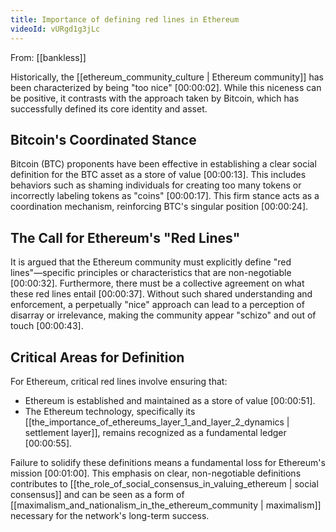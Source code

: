 ```yaml
---
title: Importance of defining red lines in Ethereum
videoId: vURgd1g3jLc
---
```


From: [[bankless]] <br/> 

Historically, the [[ethereum_community_culture | Ethereum community]] has been characterized by being "too nice" <a class="yt-timestamp" data-t="00:00:02">[00:00:02]</a>. While this niceness can be positive, it contrasts with the approach taken by Bitcoin, which has successfully defined its core identity and asset.

## Bitcoin's Coordinated Stance

Bitcoin (BTC) proponents have been effective in establishing a clear social definition for the BTC asset as a store of value <a class="yt-timestamp" data-t="00:00:13">[00:00:13]</a>. This includes behaviors such as shaming individuals for creating too many tokens or incorrectly labeling tokens as "coins" <a class="yt-timestamp" data-t="00:00:17">[00:00:17]</a>. This firm stance acts as a coordination mechanism, reinforcing BTC's singular position <a class="yt-timestamp" data-t="00:00:24">[00:00:24]</a>.

## The Call for Ethereum's "Red Lines"

It is argued that the Ethereum community must explicitly define "red lines"—specific principles or characteristics that are non-negotiable <a class="yt-timestamp" data-t="00:00:32">[00:00:32]</a>. Furthermore, there must be a collective agreement on what these red lines entail <a class="yt-timestamp" data-t="00:00:37">[00:00:37]</a>. Without such shared understanding and enforcement, a perpetually "nice" approach can lead to a perception of disarray or irrelevance, making the community appear "schizo" and out of touch <a class="yt-timestamp" data-t="00:00:43">[00:00:43]</a>.

## Critical Areas for Definition

For Ethereum, critical red lines involve ensuring that:
*   Ethereum is established and maintained as a store of value <a class="yt-timestamp" data-t="00:00:51">[00:00:51]</a>.
*   The Ethereum technology, specifically its [[the_importance_of_ethereums_layer_1_and_layer_2_dynamics | settlement layer]], remains recognized as a fundamental ledger <a class="yt-timestamp" data-t="00:00:55">[00:00:55]</a>.

Failure to solidify these definitions means a fundamental loss for Ethereum's mission <a class="yt-timestamp" data-t="00:01:00">[00:01:00]</a>. This emphasis on clear, non-negotiable definitions contributes to [[the_role_of_social_consensus_in_valuing_ethereum | social consensus]] and can be seen as a form of [[maximalism_and_nationalism_in_the_ethereum_community | maximalism]] necessary for the network's long-term success.